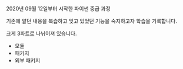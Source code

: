 2020년 09월 12일부터 시작한 파이썬 중급 과정

기존에 알던 내용을 복습하고 잊고 있었던 기능을 숙지하고자 학습을 기록합니다.

크게 3파트로 나뉘어져 있습니다.

- 모듈
- 패키지
- 외부 패키지